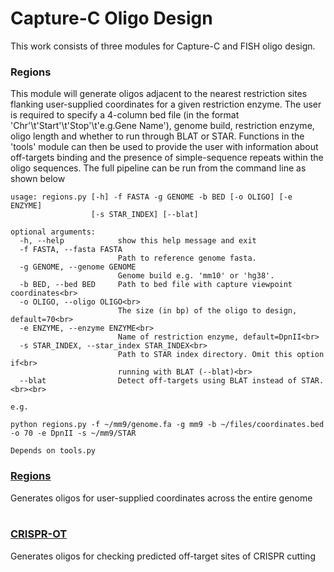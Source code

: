 # Capture-C Oligo Design
This work consists of three modules for Capture-C and FISH oligo design.<br>
### __Regions__
This module will generate oligos adjacent to the nearest restriction sites flanking user-supplied coordinates for a given restriction enzyme. The user is required to specify a 4-column bed file (in the format 'Chr'\t'Start'\t'Stop'\t'e.g.Gene Name'), genome build, restriction enzyme,
oligo length and whether to run through BLAT or STAR. Functions in the 'tools' module can then be used to provide the user with information about off-targets binding and the presence of simple-sequence repeats within the oligo sequences. The full pipeline can be run from the command
line as shown below<br>
```
usage: regions.py [-h] -f FASTA -g GENOME -b BED [-o OLIGO] [-e ENZYME]
                  [-s STAR_INDEX] [--blat]

optional arguments:
  -h, --help            show this help message and exit
  -f FASTA, --fasta FASTA
                        Path to reference genome fasta.
  -g GENOME, --genome GENOME
                        Genome build e.g. 'mm10' or 'hg38'.
  -b BED, --bed BED     Path to bed file with capture viewpoint coordinates<br>
  -o OLIGO, --oligo OLIGO<br>
                        The size (in bp) of the oligo to design, default=70<br>
  -e ENZYME, --enzyme ENZYME<br>
                        Name of restriction enzyme, default=DpnII<br>
  -s STAR_INDEX, --star_index STAR_INDEX<br>
                        Path to STAR index directory. Omit this option if<br>
                        running with BLAT (--blat)<br>
  --blat                Detect off-targets using BLAT instead of STAR.<br><br>
  
e.g.

python regions.py -f ~/mm9/genome.fa -g mm9 -b ~/files/coordinates.bed -o 70 -e DpnII -s ~/mm9/STAR

Depends on tools.py

```

### <a href="https://github.com/jbkerry/OligoDesign/tree/master/Regions">__Regions__</a>
Generates oligos for user-supplied coordinates across the entire genome<br><br>
### <a href="https://github.com/jbkerry/OligoDesign/tree/master/CRISPR-OT">__CRISPR-OT__</a>
Generates oligos for checking predicted off-target sites of CRISPR cutting<br>

